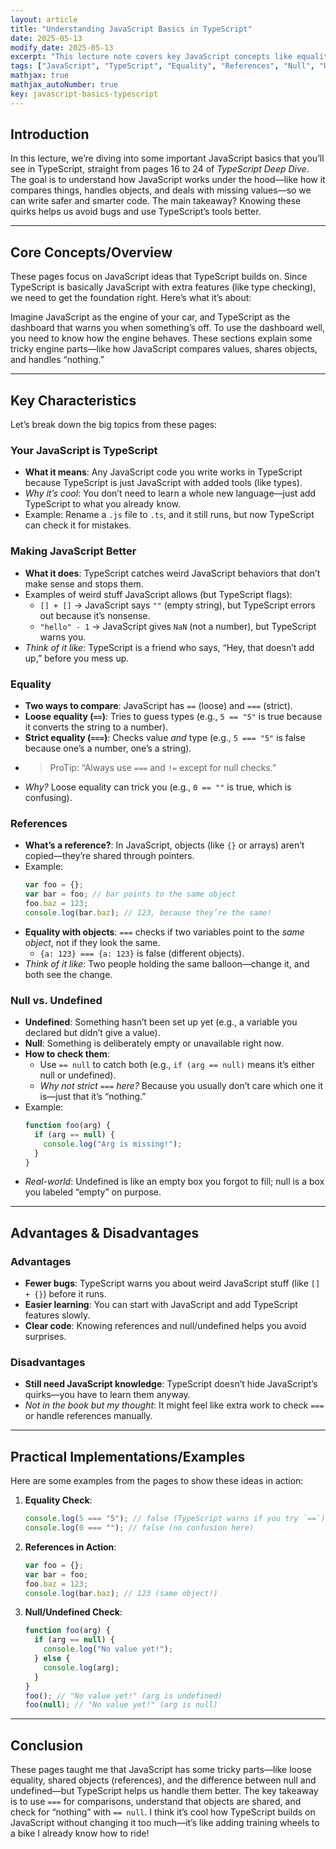 ```yaml
---
layout: article
title: "Understanding JavaScript Basics in TypeScript"
date: 2025-05-13
modify_date: 2025-05-13
excerpt: "This lecture note covers key JavaScript concepts like equality, references, and null vs. undefined, as explained in TypeScript Deep Dive, to help you write better code."
tags: ["JavaScript", "TypeScript", "Equality", "References", "Null", "Undefined", "LectureNotes"]
mathjax: true
mathjax_autoNumber: true
key: javascript-basics-typescript
---
```


## Introduction

In this lecture, we’re diving into some important JavaScript basics that you’ll see in TypeScript, straight from pages 16 to 24 of *TypeScript Deep Dive*. The goal is to understand how JavaScript works under the hood—like how it compares things, handles objects, and deals with missing values—so we can write safer and smarter code. The main takeaway? Knowing these quirks helps us avoid bugs and use TypeScript’s tools better.

---

## Core Concepts/Overview

These pages focus on JavaScript ideas that TypeScript builds on. Since TypeScript is basically JavaScript with extra features (like type checking), we need to get the foundation right. Here’s what it’s about:

Imagine JavaScript as the engine of your car, and TypeScript as the dashboard that warns you when something’s off. To use the dashboard well, you need to know how the engine behaves. These sections explain some tricky engine parts—like how JavaScript compares values, shares objects, and handles “nothing.”

---

## Key Characteristics

Let’s break down the big topics from these pages:

### Your JavaScript is TypeScript
- **What it means**: Any JavaScript code you write works in TypeScript because TypeScript is just JavaScript with added tools (like types).
- *Why it’s cool*: You don’t need to learn a whole new language—just add TypeScript to what you already know.
- Example: Rename a `.js` file to `.ts`, and it still runs, but now TypeScript can check it for mistakes.

### Making JavaScript Better
- **What it does**: TypeScript catches weird JavaScript behaviors that don’t make sense and stops them.
- Examples of weird stuff JavaScript allows (but TypeScript flags):
  - `[] + []` → JavaScript says `""` (empty string), but TypeScript errors out because it’s nonsense.
  - `"hello" - 1` → JavaScript gives `NaN` (not a number), but TypeScript warns you.
- *Think of it like*: TypeScript is a friend who says, “Hey, that doesn’t add up,” before you mess up.

### Equality
- **Two ways to compare**: JavaScript has `==` (loose) and `===` (strict).
- **Loose equality (`==`)**: Tries to guess types (e.g., `5 == "5"` is true because it converts the string to a number).
- **Strict equality (`===`)**: Checks value *and* type (e.g., `5 === "5"` is false because one’s a number, one’s a string).
- > ProTip: “Always use `===` and `!=` except for null checks.”
- *Why?* Loose equality can trick you (e.g., `0 == ""` is true, which is confusing).

### References
- **What’s a reference?**: In JavaScript, objects (like `{}` or arrays) aren’t copied—they’re shared through pointers.
- Example:
  ```javascript
  var foo = {};
  var bar = foo; // bar points to the same object
  foo.baz = 123;
  console.log(bar.baz); // 123, because they’re the same!
  ```
- **Equality with objects**: `===` checks if two variables point to the *same object*, not if they look the same.
  - `{a: 123} === {a: 123}` is false (different objects).
- *Think of it like*: Two people holding the same balloon—change it, and both see the change.

### Null vs. Undefined
- **Undefined**: Something hasn’t been set up yet (e.g., a variable you declared but didn’t give a value).
- **Null**: Something is deliberately empty or unavailable right now.
- **How to check them**:
  - Use `== null` to catch both (e.g., `if (arg == null)` means it’s either null or undefined).
  - *Why not strict `===` here?* Because you usually don’t care which one it is—just that it’s “nothing.”
- Example:
  ```javascript
  function foo(arg) {
    if (arg == null) {
      console.log("Arg is missing!");
    }
  }
  ```
- *Real-world*: Undefined is like an empty box you forgot to fill; null is a box you labeled “empty” on purpose.

---

## Advantages & Disadvantages

### Advantages
- **Fewer bugs**: TypeScript warns you about weird JavaScript stuff (like `[] + {}`) before it runs.
- **Easier learning**: You can start with JavaScript and add TypeScript features slowly.
- **Clear code**: Knowing references and null/undefined helps you avoid surprises.

### Disadvantages
- **Still need JavaScript knowledge**: TypeScript doesn’t hide JavaScript’s quirks—you have to learn them anyway.
- *Not in the book but my thought*: It might feel like extra work to check `===` or handle references manually.

---

## Practical Implementations/Examples

Here are some examples from the pages to show these ideas in action:

1. **Equality Check**:
   ```javascript
   console.log(5 === "5"); // false (TypeScript warns if you try `==`)
   console.log(0 === ""); // false (no confusion here)
   ```

2. **References in Action**:
   ```javascript
   var foo = {};
   var bar = foo;
   foo.baz = 123;
   console.log(bar.baz); // 123 (same object!)
   ```

3. **Null/Undefined Check**:
   ```javascript
   function foo(arg) {
     if (arg == null) {
       console.log("No value yet!");
     } else {
       console.log(arg);
     }
   }
   foo(); // "No value yet!" (arg is undefined)
   foo(null); // "No value yet!" (arg is null)
   ```

---

## Conclusion

These pages taught me that JavaScript has some tricky parts—like loose equality, shared objects (references), and the difference between null and undefined—but TypeScript helps us handle them better. The key takeaway is to use `===` for comparisons, understand that objects are shared, and check for “nothing” with `== null`. I think it’s cool how TypeScript builds on JavaScript without changing it too much—it’s like adding training wheels to a bike I already know how to ride!


